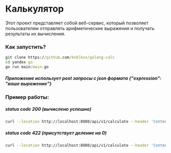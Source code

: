 # Калькулятор 
Этот проект представляет собой веб-сервис, который позволяет пользователям отправлять арифметические выражения и получать результаты их вычисления.
### Как запустить?
```cmd
git clone https://github.com/knblkxx/golang-calc
cd yandex-go
go run main/main.go
```
##### Приложение использует post запросы с json формата {"expression": "ваше выражение"}
### Пример работы:
##### status code 200 (вычислено успешно)
```bash
curl --location http://localhost:8080/api/v1/calculate --header 'Content-Type: application/json' --data '{"expression": "2+2*2"}'
```

##### status code 422 (присутствует деление на 0)
```bash
curl --location http://localhost:8080/api/v1/calculate --header 'Content-Type: application/json' --data '{"expression": "2+2*2/0"}'
```
